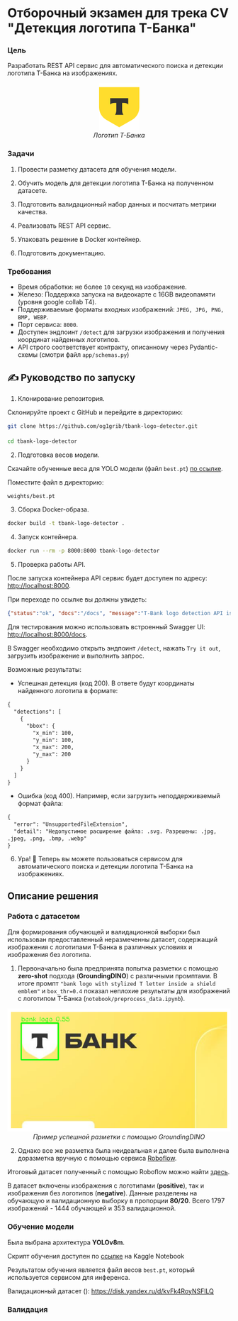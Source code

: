 # Отборочный экзамен для трека CV "Детекция логотипа Т-Банка"

### Цель

Разработать REST API сервис для автоматического поиска и детекции логотипа Т-Банка на изображениях.

<p align="center">
  <img src="docs/t-bank-logo.png"/>
  <br/>
  <em>Логотип Т-Банка</em>
</p>

### Задачи

1. Провести разметку датасета для обучения модели.

2. Обучить модель для детекции логотипа Т-Банка на полученном датасете.

3. Подготовить валидационный набор данных и посчитать метрики качества.

4. Реализовать REST API сервис.

5. Упаковать решение в Docker контейнер.

6. Подготовить документацию.

### Требования

* Время обработки: не более `10` секунд на изображение.
* Железо: Поддержка запуска на видеокарте с 16GB видеопамяти (уровня google collab T4).
* Поддерживаемые форматы входных изображений: `JPEG, JPG, PNG, BMP, WEBP`.
* Порт сервиса: `8000`.
* Доступен эндпоинт `/detect` для загрузки изображения и получения координат найденных логотипов.
* API строго соответствует контракту, описанному через Pydantic-схемы (смотри файл `app/schemas.py`)


## ✍️ Руководство по запуску

1. Клонирование репозитория.

Склонируйте проект с GitHub и перейдите в директорию:

```bash
git clone https://github.com/og1grib/tbank-logo-detector.git

cd tbank-logo-detector
```

2. Подготовка весов модели.

Скачайте обученные веса для YOLO модели (файл `best.pt`) [по ссылке](https://disk.yandex.ru/d/V8m75dCpDZQF8g). 

Поместите файл в директорию:

```bash
weights/best.pt
```

3. Сборка Docker-образа.

```bash
docker build -t tbank-logo-detector .
```

4. Запуск контейнера.

```bash
docker run --rm -p 8000:8000 tbank-logo-detector
```

5. Проверка работы API.

После запуска контейнера API сервис будет доступен по адресу: [http://localhost:8000](http://localhost:8000). 

При переходе по ссылке вы должны увидеть:  
```json
{"status":"ok", "docs":"/docs", "message":"T-Bank logo detection API is running"}
```

Для тестирования можно использовать встроенный Swagger UI: [http://localhost:8000/docs](http://localhost:8000/docs). 

В Swagger необходимо открыть эндпоинт `/detect`, нажать `Try it out`, загрузить изображение и выполнить запрос.

Возможные результаты:

* Успешная детекция (код 200). В ответе будут координаты найденного логотипа в формате:

```
{
  "detections": [
    {
      "bbox": {
        "x_min": 100,
        "y_min": 100,
        "x_max": 200,
        "y_max": 200
      }
    }
  ]
}
```

* Ошибка (код 400). Например, если загрузить неподдерживаемый формат файла:

```
{
  "error": "UnsupportedFileExtension",
  "detail": "Недопустимое расширение файла: .svg. Разрешены: .jpg, .jpeg, .png, .bmp, .webp"
}
```

6. Ура! 🎉 Теперь вы можете пользоваться сервисом для автоматического поиска и детекции логотипа Т-Банка на изображениях.  


## Описание решения

### Работа с датасетом

Для формирования обучающей и валидационной выборки был использован предоставленный неразмеченны датасет, содержащий изображения с логотипами Т-Банка в различных условиях и изображения без логотипа.

1. Первоначально была предпринята попытка разметки с помощью **zero-shot** подхода (**GroundingDINO**) с различными промптами. В итоге промпт `"bank logo with stylized T letter inside a shield emblem"` и `box_thr=0.4` показал неплохие результаты для изображений с логотипом Т-Банка (`notebook/preprocess_data.ipynb`).


<p align="center">
  <img src="docs/output.png"/>
  <br/>
  <em>Пример успешной разметки с помощью GroundingDINO</em>
</p>


2. Однако все же разметка была неидеальная и далее была выполнена доразметка вручную с помощью сервиса [Roboflow](https://roboflow.com/).

Итоговый датасет полученный с помощью Roboflow можно найти [здесь](https://app.roboflow.com/grigorii-byskz/my-first-project-hkgjz/2). 

В датасет включены изображения с логотипами (**positive**), так и изображения без логотипов (**negative**). Данные разделены на обучающую и валидационную выборку в пропорции **80/20**. Всего 1797 изображений - 1444 обучающей и 353 валидационной. 

### Обучение модели

Была выбрана архитектура **YOLOv8m**.

Скрипт обучения доступен по [ссылке](https://www.kaggle.com/code/grishagerasimov01/tbank-yolo-logo-detection) на Kaggle Notebook

Результатом обучения является файл весов `best.pt`, который используется сервисом для инференса.

Валидационный датасет (): https://disk.yandex.ru/d/kvFk4RoyNSFlLQ

### Валидация 

<!-- 






### Ожидаемый формат решения

Дополнительно в `README.md` необходимо описать подход к решению задачи с достаточной степенью подробности.

Так же вам необходимо реализовать скрипт валидации качества решения и подсчета метрик на отобранных и размеченных примерах. Для оценки воспроизводимости результата валидационную выборку необходимо по аналогии с моделью выложить в открытый доступ (github и/или открытый файлообменник).

### Критерии оценивания

2. **Техническое качество (25%)**
   * Качество кода и архитектуры
   * Обработка ошибок
   * Производительность (время обработки)
   * Использование best practices
3. **Документация (40%)**
   * Качество README.md
   * Подробное описание подхода к решению
   * Описание процесса работы с данными в процессе подготовки к решению.
   * Инструкции по запуску и использованию
   * Результаты работы модели на вашей валидационной выборке (с отрисоваными результатами детекции)
4. **Дополнительные (в свободном формате) (10%)**
   * Предложения альтернативных подходов к решению
   * Проведенный анализ проблем решения и рассуждения по возможности их решения
   * Проведенный анализ производительности решения и предложение вариантов по его ускорению

### Подсказки

* Документируйте свои эксперименты и выбор подхода в процессе работы.
* Обращайте внимание на качество оформления `README.md`, пишите свои шаги по решению максимально подробно, документация будет проверяться в первую очередь.

Удачи!
